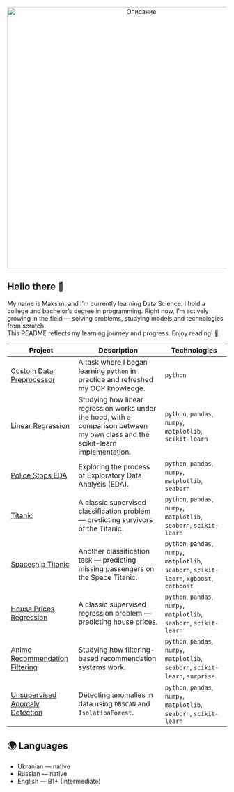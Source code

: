 <p align="center">
  <img src="https://media1.tenor.com/m/0Akz_GWDQyQAAAAC/star-wars-hello-there.gif" alt="Описание" width="600" />
</p>  

## Hello there 👋  

My name is Maksim, and I’m currently learning Data Science. I hold a college and bachelor’s degree in programming. Right now, I’m actively growing in the field — solving problems, studying models and technologies from scratch.  
This README reflects my learning journey and progress. Enjoy reading! 🙂

| Project | Description | Technologies |
|--------|-------------|--------------|
| [Custom Data Preprocessor](https://github.com/Ravichev/Custom-Data-Preprocessor) | A task where I began learning `python` in practice and refreshed my OOP knowledge. | `python`|
| [Linear Regression](https://github.com/Ravichev/Linear-Regression-from-scratch) | Studying how linear regression works under the hood, with a comparison between my own class and the scikit-learn implementation. | `python`, `pandas`, `numpy`, `matplotlib`, `scikit-learn` |
| [Police Stops EDA](https://github.com/Ravichev/Police-stops-EDA) | Exploring the process of Exploratory Data Analysis (EDA). |  `python`, `pandas`, `numpy`, `matplotlib`, `seaborn` |
| [Titanic](https://github.com/Ravichev/Titanic) | A classic supervised classification problem — predicting survivors of the Titanic. | `python`, `pandas`, `numpy`, `matplotlib`, `seaborn`, `scikit-learn` |
| [Spaceship Titanic](https://github.com/Ravichev/Spaceship-Titanic) | Another classification task — predicting missing passengers on the Space Titanic. | `python`, `pandas`, `numpy`, `matplotlib`, `seaborn`, `scikit-learn`, `xgboost`, `catboost` |
| [House Prices Regression](https://github.com/Ravichev/House-prices-regression) | A classic supervised regression problem — predicting house prices. | `python`, `pandas`, `numpy`, `matplotlib`, `seaborn`, `scikit-learn` |
| [Anime Recommendation Filtering](https://github.com/Ravichev/Anime-Recommendation-Filtering) | Studying how filtering-based recommendation systems work. | `python`, `pandas`, `numpy`, `matplotlib`, `seaborn`, `scikit-learn`, `surprise` |
| [Unsupervised Anomaly Detection](https://github.com/Ravichev/Unsupervised-Anomaly-Detection) | Detecting anomalies in data using `DBSCAN` and `IsolationForest`. | `python`, `pandas`, `numpy`, `matplotlib`, `seaborn`, `scikit-learn` |


## 🌍 Languages
- Ukranian — native  
- Russian — native  
- English — B1+ (Intermediate)  
<!--
**Ravichev/Ravichev** is a ✨ _special_ ✨ repository because its `README.md` (this file) appears on your GitHub profile.

Here are some ideas to get you started:

- 🔭 I’m currently working on ...
- 🌱 I’m currently learning ...
- 👯 I’m looking to collaborate on ...
- 🤔 I’m looking for help with ...
- 💬 Ask me about ...
- 📫 How to reach me: ...
- 😄 Pronouns: ...
- ⚡ Fun fact: ...
-->
